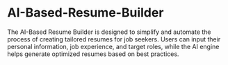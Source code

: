 # AI-Based-Resume-Builder
The AI-Based Resume Builder is designed to simplify and automate the process of creating tailored resumes for job seekers. Users can input their personal information, job experience, and target roles, while the AI engine helps generate optimized resumes based on best practices.
